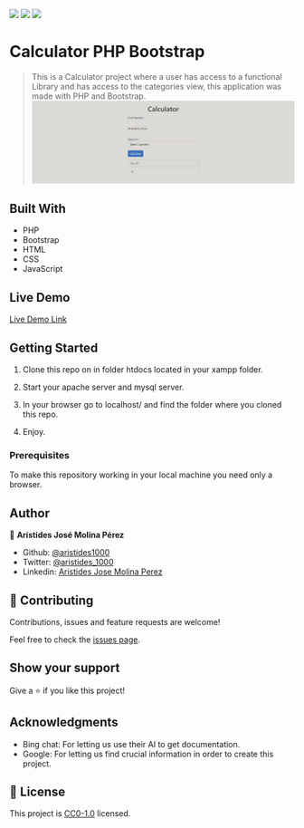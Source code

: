 ![](https://img.shields.io/badge/-PHP-%23777BB4?logoColor=white&style=plastic&logo=php)
![](https://img.shields.io/badge/-Bootstrap_5-%237952B3?logoColor=white&style=plastic&logo=bootstrap)
![](https://img.shields.io/badge/-HTML_5-%23E34F26?logoColor=white&style=plastic&logo=html5)

# Calculator PHP Bootstrap

> This is a Calculator project where a user has access to a functional Library and has access to the categories view, this application was made with PHP and Bootstrap.
![screenshot](./Screenshot_1.png)

## Built With

- PHP
- Bootstrap
- HTML
- CSS
- JavaScript

## Live Demo

[Live Demo Link](https://suspicious-einstein-3746cf.netlify.app/)

## Getting Started
1. Clone this repo on in folder htdocs located in your xampp folder.

2. Start your apache server and mysql server.

3. In your browser go to localhost/ and find the folder where you cloned this repo.

4. Enjoy.

### Prerequisites
To make this repository working in your local machine you need only a browser.

## Author

👤 **Arístides José Molina Pérez**

- Github: [@aristides1000](https://github.com/aristides1000)
- Twitter: [@aristides_1000](https://twitter.com/aristides_1000)
- Linkedin: [Aristides Jose Molina Perez](https://www.linkedin.com/in/aristides-molina/)

## 🤝 Contributing

Contributions, issues and feature requests are welcome!

Feel free to check the [issues page](https://github.com/aristides1000/calculator-PHP-Bootstrap/issues).


## Show your support

Give a ⭐️ if you like this project!

## Acknowledgments

- Bing chat: For letting us use their AI to get documentation.
- Google: For letting us find crucial information in order to create this project.

## 📝 License

This project is [CC0-1.0](LICENSE) licensed.
